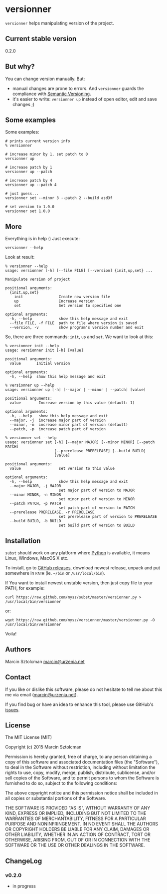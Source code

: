 versionner
==========

`versionner` helps manipulating version of the project.

Current stable version
----------------------

0.2.0

But why?
--------

You can change version manually. But:

* manual changes are prone to errors. And `versionner` guards the compliance
    with [Semantic Versioning](http://semver.org/).
* it's easier to write: `versionner up` instead of open editor, edit and
    save changes ;) 

Some examples
---------------------

Some examples:

    # prints current version info
    % versionner
    
    # increase minor by 1, set patch to 0
    versionner up
    
    # increase patch by 1
    versionner up --patch 
    
    # increase patch by 4
    versionner up --patch 4
     
    # just guess...
    versionner set --minor 3 --patch 2 --build asd3f
        
    # set version to 1.0.0
    versionner set 1.0.0

More
----

Everything is in help :) Just execute:

    versionner --help

Look at result:

    % versionner --help
    usage: versionner [-h] [--file FILE] [--version] {init,up,set} ...
    
    Manipulate version of project
    
    positional arguments:
      {init,up,set}
        init                Create new version file
        up                  Increase version
        set                 Set version to specified one
    
    optional arguments:
      -h, --help            show this help message and exit
      --file FILE, -f FILE  path to file where version is saved
      --version, -v         show program's version number and exit
      
So, there are three commands: `init`, `up` and `set`. We want to look at this:

    % versionner init --help
    usage: versionner init [-h] [value]
    
    positional arguments:
      value       Initial version
    
    optional arguments:
      -h, --help  show this help message and exit

    % versionner up --help
    usage: versionner up [-h] [--major | --minor | --patch] [value]
    
    positional arguments:
      value        Increase version by this value (default: 1)
    
    optional arguments:
      -h, --help   show this help message and exit
      --major, -j  increase major part of version
      --minor, -n  increase minor part of version (default)
      --patch, -p  increase patch part of version

    % versionner set --help
    usage: versionner set [-h] [--major MAJOR] [--minor MINOR] [--patch PATCH]
                          [--prerelease PRERELEASE] [--build BUILD]
                          [value]
    
    positional arguments:
      value                 set version to this value
    
    optional arguments:
      -h, --help            show this help message and exit
      --major MAJOR, -j MAJOR
                            set major part of version to MAJOR
      --minor MINOR, -n MINOR
                            set minor part of version to MINOR
      --patch PATCH, -p PATCH
                            set patch part of version to PATCH
      --prerelease PRERELEASE, -r PRERELEASE
                            set prerelease part of version to PRERELEASE
      --build BUILD, -b BUILD
                            set build part of version to BUILD

Installation
------------

`subst` should work on any platform where [Python](http://python.org) is available, it means Linux, Windows, MacOS X etc. 

To install, go to [GitHub releases](https://github.com/mysz/versionner/releases), download newest release, unpack and put somewhere in `PATH` (ie. `~/bin` or `/usr/local/bin`).

If You want to install newest unstable version, then just copy file to your PATH, for example:

    curl https://raw.github.com/mysz/subst/master/versionner.py > /usr/local/bin/versionner

or:

    wget https://raw.github.com/mysz/versionner/master/versionner.py -O /usr/local/bin/versionner

Voila!

Authors
-------

Marcin Sztolcman <marcin@urzenia.net>

Contact
-------

If you like or dislike this software, please do not hesitate to tell me about this me via email (marcin@urzenia.net).

If you find bug or have an idea to enhance this tool, please use GitHub's [issues](https://github.com/mysz/versionner/issues).

License
-------

The MIT License (MIT)

Copyright (c) 2015 Marcin Sztolcman

Permission is hereby granted, free of charge, to any person obtaining a copy of
this software and associated documentation files (the "Software"), to deal in
the Software without restriction, including without limitation the rights to
use, copy, modify, merge, publish, distribute, sublicense, and/or sell copies of
the Software, and to permit persons to whom the Software is furnished to do so,
subject to the following conditions:

The above copyright notice and this permission notice shall be included in all
copies or substantial portions of the Software.

THE SOFTWARE IS PROVIDED "AS IS", WITHOUT WARRANTY OF ANY KIND, EXPRESS OR
IMPLIED, INCLUDING BUT NOT LIMITED TO THE WARRANTIES OF MERCHANTABILITY, FITNESS
FOR A PARTICULAR PURPOSE AND NONINFRINGEMENT. IN NO EVENT SHALL THE AUTHORS OR
COPYRIGHT HOLDERS BE LIABLE FOR ANY CLAIM, DAMAGES OR OTHER LIABILITY, WHETHER
IN AN ACTION OF CONTRACT, TORT OR OTHERWISE, ARISING FROM, OUT OF OR IN
CONNECTION WITH THE SOFTWARE OR THE USE OR OTHER DEALINGS IN THE SOFTWARE.

ChangeLog
---------

### v0.2.0

* in progress

